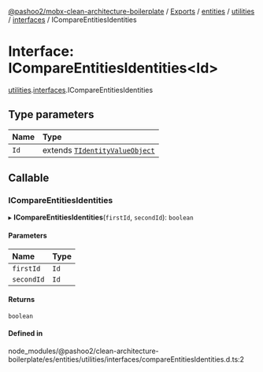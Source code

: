 [@pashoo2/mobx-clean-architecture-boilerplate](../README.md) / [Exports](../modules.md) / [entities](../modules/entities.md) / [utilities](../modules/entities.utilities.md) / [interfaces](../modules/entities.utilities.interfaces.md) / ICompareEntitiesIdentities

# Interface: ICompareEntitiesIdentities<Id\>

[utilities](../modules/entities.utilities.md).[interfaces](../modules/entities.utilities.interfaces.md).ICompareEntitiesIdentities

## Type parameters

| Name | Type |
| :------ | :------ |
| `Id` | extends [`TIdentityValueObject`](../modules/valueobject.interfaces.md#tidentityvalueobject) |

## Callable

### ICompareEntitiesIdentities

▸ **ICompareEntitiesIdentities**(`firstId`, `secondId`): `boolean`

#### Parameters

| Name | Type |
| :------ | :------ |
| `firstId` | `Id` |
| `secondId` | `Id` |

#### Returns

`boolean`

#### Defined in

node_modules/@pashoo2/clean-architecture-boilerplate/es/entities/utilities/interfaces/compareEntitiesIdentities.d.ts:2
